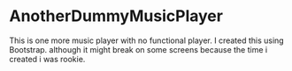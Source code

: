 # AnotherDummyMusicPlayer
This is one more music player with no functional player. 
I created this using Bootstrap.
although it might break on some screens because the time i created i was rookie.
